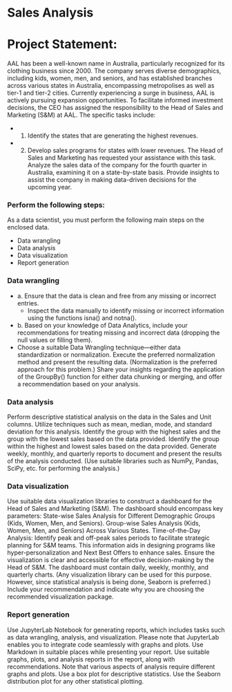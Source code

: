 # Sales Analysis

# Project Statement:
AAL has been a well-known name in Australia, particularly recognized for its clothing business since 2000. The company serves diverse demographics, including kids, women, men, and seniors, and has established branches across various states in Australia, encompassing metropolises as well as tier-1 and tier-2 cities.
Currently experiencing a surge in business, AAL is actively pursuing expansion opportunities. To facilitate informed investment decisions, the CEO has assigned the responsibility to the Head of Sales and Marketing (S&M) at AAL. 
The specific tasks include:
- 1. Identify the states that are generating the highest revenues.
- 2. Develop sales programs for states with lower revenues. The Head of Sales and Marketing has requested your assistance with this task.
Analyze the sales data of the company for the fourth quarter in Australia, examining it on a state-by-state basis. Provide insights to assist the company in making data-driven decisions for the upcoming year.


### Perform the following steps:
As a data scientist, you must perform the following main steps on the enclosed data.
- Data wrangling
- Data analysis
- Data visualization
- Report generation

### Data wrangling
- a. Ensure that the data is clean and free from any missing or incorrect entries.
    - Inspect the data manually to identify missing or incorrect information using the functions isna() and notna().
- b. Based on your knowledge of Data Analytics, include your recommendations for treating missing and incorrect data (dropping the null values or filling them).
- Choose a suitable Data Wrangling technique—either data standardization or normalization. Execute the preferred normalization method and present the resulting data. (Normalization is the preferred approach for this problem.)
Share your insights regarding the application of the GroupBy() function for either data chunking or merging, and offer a recommendation based on your analysis.

### Data analysis
Perform descriptive statistical analysis on the data in the Sales and Unit columns. Utilize techniques such as mean, median, mode, and standard deviation for this analysis.
Identify the group with the highest sales and the group with the lowest sales based on the data provided.
Identify the group within the highest and lowest sales based on the data provided.
Generate weekly, monthly, and quarterly reports to document and present the results of the analysis conducted.
(Use suitable libraries such as NumPy, Pandas, SciPy, etc. for performing the analysis.)

### Data visualization
Use suitable data visualization libraries to construct a dashboard for the Head of Sales and Marketing (S&M). The dashboard should encompass key parameters:
State-wise Sales Analysis for Different Demographic Groups (Kids, Women, Men, and Seniors).
Group-wise Sales Analysis (Kids, Women, Men, and Seniors) Across Various States.
Time-of-the-Day Analysis: Identify peak and off-peak sales periods to facilitate strategic planning for S&M teams. This information aids in designing programs like hyper-personalization and Next Best Offers to enhance sales.
Ensure the visualization is clear and accessible for effective decision-making by the Head of S&M.
The dashboard must contain daily, weekly, monthly, and quarterly charts.
 (Any visualization library can be used for this purpose. However, since statistical analysis is being done, Seaborn is preferred.)
Include your recommendation and indicate why you are choosing the recommended visualization package.

### Report generation 
Use JupyterLab Notebook for generating reports, which includes tasks such as data wrangling, analysis, and visualization. Please note that JupyterLab enables you to integrate code seamlessly with graphs and plots.
Use Markdown in suitable places while presenting your report. 
Use suitable graphs, plots, and analysis reports in the report, along with recommendations. Note that various aspects of analysis require different graphs and plots.
Use a box plot for descriptive statistics.
Use the Seaborn distribution plot for any other statistical plotting.
